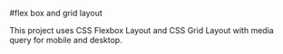 #flex box and grid layout

This project uses CSS Flexbox  Layout and CSS Grid Layout with media query for mobile and desktop.